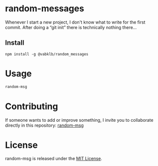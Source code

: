 # random-messages

Whenever I start a new project, I don't know what to write for the first commit. After doing a “git init” there is technically nothing there...

## Install

```npm
npm install -g @vabklb/random_messages
```

# Usage

```bash
random-msg
```

# Contributing
If someone wants to add or improve something, I invite you to collaborate directly in this repository: [random-msg](https://github.com/platzi/npm-random-msg)

# License
random-msg is released under the [MIT License](https://opensource.org/licenses/MIT).